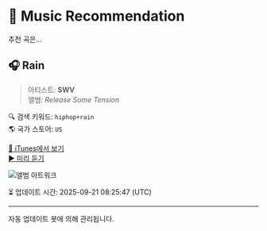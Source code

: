 
# 🎵 Music Recommendation

추천 곡은...

## 🎧 Rain  
> 아티스트: **SWV**  
> 앨범: _Release Some Tension_  

🔍 검색 키워드: `hiphop+rain`  
🌎 국가 스토어: `US`

[🔗 iTunes에서 보기](https://music.apple.com/us/album/rain/253640878?i=253641178&uo=4)  
[▶️ 미리 듣기](https://audio-ssl.itunes.apple.com/itunes-assets/AudioPreview116/v4/9a/eb/bd/9aebbde2-69a8-849b-5094-5da5bcc8ad77/mzaf_1970400377488638097.plus.aac.p.m4a)

![앨범 아트워크](https://is1-ssl.mzstatic.com/image/thumb/Music124/v4/47/f3/b8/47f3b873-57dc-479e-dc71-34b12f082348/mzi.kpgncrjx.jpg/100x100bb.jpg)

⏳ 업데이트 시간: 2025-09-21 08:25:47 (UTC)

---
자동 업데이트 봇에 의해 관리됩니다.
